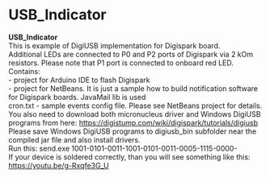 # USB_Indicator
<b>USB_Indicator</b><br>
This is example of DigiUSB implementation for Digispark board.<br>
Additional LEDs are connected to P0 and P2 ports of Digispark via 2 kOm resistors. Please note that P1 port is connected to onboard red LED.<br>
Contains:
<br>- project for Arduino IDE to flash Digispark
<br>- project for NetBeans. It is just a sample how to build notification software for Digispark boards. JavaMail lib is used
<br>cron.txt - sample events config file. Please see NetBeans project for details.<br>
You also need to download both micronucleus driver and Windows DigiUSB programs from here: https://digistump.com/wiki/digispark/tutorials/digiusb <br>
Please save Windows DigiUSB programs to digiusb_bin subfolder near the compiled jar file and also install drivers.<br>
Run this: send.exe 1001-0101-0011-1001-0101-0011-0005-1115-0000-<br>
If your device is soldered correctly, than you will see something like this: https://youtu.be/g-Rxqfe3G_U
